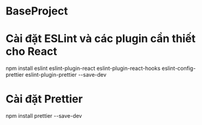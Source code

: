 # BaseProject

# Cài đặt ESLint và các plugin cần thiết cho React

npm install eslint eslint-plugin-react eslint-plugin-react-hooks eslint-config-prettier eslint-plugin-prettier --save-dev

# Cài đặt Prettier

npm install prettier --save-dev
